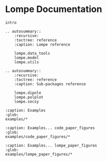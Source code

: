# Lompe Documentation

<!-- Project background -->
```{toctree}
intro
```

<!-- API reference generated from docstrings -->
```{eval-rst}
.. autosummary::
    :recursive:
    :toctree: reference
    :caption: Lompe reference

    lompe.data_tools
    lompe.model
    lompe.utils

.. autosummary::
    :recursive:
    :toctree: reference
    :caption: Sub-packages reference

    lompe.dipole
    lompe.polplot
    lompe.secsy

```

<!-- Notebook-based examples -->
```{toctree}
:caption: Examples
:glob:
examples/*
```

```{toctree}
:caption: Examples... code_paper_figures
:glob:
examples/code_paper_figures/*
```

```{toctree}
:caption: Examples... lompe_paper_figures
:glob:
examples/lompe_paper_figures/*
```
